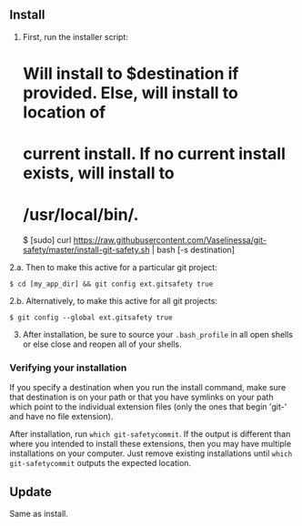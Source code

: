 ## Install ##

1. First, run the installer script:

	# Will install to $destination if provided. Else, will install to location of
	# current install. If no current install exists, will install to
	# /usr/local/bin/.

	$ [sudo] curl https://raw.githubusercontent.com/Vaselinessa/git-safety/master/install-git-safety.sh | bash [-s destination]

2.a. Then to make this active for a particular git project:

	$ cd [my_app_dir] && git config ext.gitsafety true

2.b. Alternatively, to make this active for all git projects:

	$ git config --global ext.gitsafety true

3. After installation, be sure to source your <code>.bash_profile</code> in all open shells or else close and reopen all of your shells.

### Verifying your installation ###

If you specify a destination when you run the install command, make sure that
destination is on your path or that you have symlinks on your path which point
to the individual extension files (only the ones that begin 'git-' and have no
file extension).

After installation, run <code>which git-safetycommit</code>. If the output is
different than where you intended to install these extensions, then you may
have multiple installations on your computer. Just remove existing
installations until <code>which git-safetycommit</code> outputs the expected
location.

## Update ##

Same as install.

